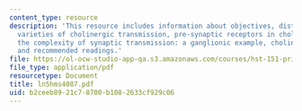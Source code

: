 ```yaml
---
content_type: resource
description: 'This resource includes information about objectives, distributions and
  varieties of cholinergic transmission, pre-synaptic receptors in cholinergic transmission,
  the complexity of synaptic transmission: a ganglionic example, cholinergic pharmacology
  and recommended readings.'
file: https://ol-ocw-studio-app-qa.s3.amazonaws.com/courses/hst-151-principles-of-pharmacology-spring-2005/b2ceeb8921c78700b1082633cf929c06_ln5hms4087.pdf
file_type: application/pdf
resourcetype: Document
title: ln5hms4087.pdf
uid: b2ceeb89-21c7-8700-b108-2633cf929c06
---
```


